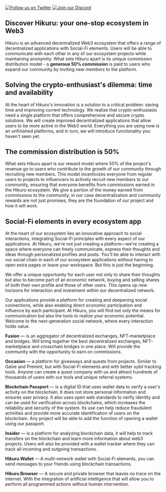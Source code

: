 [![Follow us on Twitter](https://img.shields.io/badge/Twitter-%231DA1F2.svg?style=for-the-badge&logo=Twitter&logoColor=white)](https://twitter.com/Hikuru_Official)
[![Join our Discord](https://img.shields.io/badge/Discord-%235865F2.svg?style=for-the-badge&logo=discord&logoColor=white)](https://discord.gg/mevde2mRSw)
<!--[![Telegram](https://img.shields.io/badge/Telegram-%235865F2.svg?style=for-the-badge&logo=telegram&logoColor=white)](https://t.me/HikuruOfficial)-->

## Discover Hikuru: your one-stop ecosystem in Web3

Hikuru is an advanced decentralized Web3 ecosystem that offers a range of decentralized applications with Social-Fi elements. Users will be able to communicate with each other in any of our ecosystem projects while maintaining anonymity. What sets Hikuru apart is its unique commission distribution model - a **generous 50% commission** is paid to users who expand our community by inviting new members to the platform.

## Solving the crypto-enthusiast's dilemma: time and availability

At the heart of Hikuru's innovation is a solution to a critical problem: saving time and improving current technology. We realize that crypto-enthusiasts need a single platform that offers comprehensive and secure crypto solutions. We will create improved decentralized applications that allow users to be more active in the Web3 world. Everything you are using now is an unfinished platforms, and in turn, we will introduce functionality you haven't seen yet.

## The commission distribution is 50%

What sets Hikuru apart is our reward model where 50% of the project's revenue go to users who contribute to the growth of our community through recruiting new members. This model incentivizes everyone from regular users to projects to influencers to actively recruit new members to our community, ensuring that everyone benefits from commissions earned in the Hikuru ecosystem. We give a portion of the money earned from commissions to the community, in our case decentralization and community rewards are not just promises, they are the foundation of our project and how it will work.


## Social-Fi elements in every ecosystem app

At the heart of our ecosystem lies an innovative approach to social interactions, integrating Social-Fi principles with every aspect of our applications. At Hikuru, we're not just creating a platform—we're creating a space where everyone can freely communicate, express their thoughts and ideas through personalized profiles and posts. You'll be able to interact with our social chain in each of our ecosystem applications without having to open extra pages or leave your workspace. But this is just the beginning.

We offer a unique opportunity for each user not only to share their thoughts but also to become part of an economic network, buying and selling shares of both their own profile and those of other users. This opens up new horizons for interaction and investment within our decentralized network.

Our applications provide a platform for creating and deepening social connections, while also enabling direct economic participation and influence by each participant. At Hikuru, you will find not only the means for communication but also the tools to realize your economic potential. Welcome to the next-generation social network, where every interaction holds value.

**Fusion** — is an aggregator of decentralized exchanges, NFT-marketplace and bridges. Will bring together the best decentralized exchanges, NFT-marketplace and crosschain bridges in one place. Will provide the community with the opportunity to earn on commissions.

**Occasion** — a platform for giveaways and quests from projects. Similar to Galxe and Premint, but with Social-Fi elements and with better sybil tracking tools. Anyone can create a quest company with us and attract hundreds of thousands of users with our tools and unique referral systems. 

**Blockchain Passport** — is a digital ID that uses wallet data to verify a user's activity on the blockchain. It does not store personal information and ensures user privacy. It also uses open web standards to verify identity and can be used for verification across blockchains, which increases the reliability and security of the system. Its use can help reduce fraudulent activities and provide more accurate identification of users on the blockchain. Any project will be able to add the function of opening a wallet using our passport.

**Insider** — is a platform for analyzing blockchain data, it will help to track transfers on the blockchain and learn more information about web3 projects. Users will also be provided with a wallet tracker where they can track all incoming and outgoing transactions.

**Hikuru Wallet** — A multi-network wallet with Social-Fi elements, you can send messages to your friends using blockchain transactions.

**Hikuru Browser** — A secure and private browser that leaves no trace on the internet. With the integration of artificial intelligence that will allow you to perform all programmed actions without human intervention.
